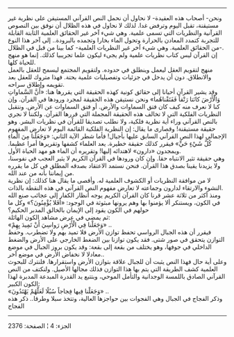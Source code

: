 ------------------------------------------------------------------------

ونحن- أصحاب هذه العقيدة- لا نحاول أن نحمل النص القرآني المستيقن على
نظرية غير مستيقنة، تقبل اليوم وترفض غدا. لذلك لا نحاول في هذه الظلال أن
نوفق بين النصوص القرآنية والنظريات التي تسمى علمية. وهي شيء آخر غير
الحقائق العلمية الثابتة القابلة للتجربة كتمدد المعادن بالحرارة وتحول
الماء بخارا وتجمده بالبرودة.. إلى آخر هذا النوع من الحقائق العلمية. وهي
شيء آخر غير النظريات العلمية- كما بينا من قبل في الظلال-.  
إن القرآن ليس كتاب نظريات علمية ولم يجىء ليكون علما تجريبيا كذلك. إنما
هو منهج للحياة كلها.  
منهج لتقويم العقل ليعمل وينطلق في حدوده. ولتقويم المجتمع ليسمح للعقل
بالعمل والانطلاق. دون أن يدخل في جزئيات وتفصيليات علمية بحتة. فهذا متروك
للعقل بعد تقويمه وإطلاق سراحه.  
وقد يشير القرآن أحيانا إلى حقائق كونية كهذه الحقيقة التي يقررها هنا: «أَنَّ
السَّماواتِ وَالْأَرْضَ كانَتا رَتْقاً فَفَتَقْناهُما» ونحن نستيقن هذه الحقيقة لمجرد
ورودها في القرآن. وإن كنا لا نعرف منه كيف كان فتق السماوات والأرض. أو
فتق السماوات عن الأرض. ونتقبل النظريات الفلكية التي لا تخالف هذه الحقيقة
المجملة التي قررها القرآن. ولكننا لا نجري بالنص القرآني وراء أية نظرية
فلكية، ولا نطلب تصديقا للقرآن في نظريات البشر. وهو حقيقة مستيقنة! وقصارى
ما يقال: إن النظرية الفلكية القائمة اليوم لا تعارض المفهوم الإجمالي لهذا
النص القرآني السابق عليها بأجيال! فأما شطر الآية الثاني: «وَجَعَلْنا مِنَ
الْماءِ كُلَّ شَيْءٍ حَيٍّ» فيقرر كذلك حقيقة خطيرة. يعد العلماء كشفها وتقريرها أمرا
عظيما. ويمجدون «دارون» لاهتدائه إليها! وتقريره أن الماء هو مهد الحياة
الأول.  
وهي حقيقة تثير الانتباه حقا. وإن كان ورودها في القرآن الكريم لا يثير
العجب في نفوسنا، ولا يزيدنا يقينا بصدق هذا القرآن. فنحن نستمد الاعتقاد
بصدقه المطلق في كل ما يقرره من إيماننا بأنه من عند الله.  
لا من موافقة النظريات أو الكشوف العلمية له. وأقصى ما يقال هنا كذلك: إن
نظرية النشوء والارتقاء لدارون وجماعته لا تعارض مفهوم النص القرآني في هذه
النقطة بالذات.  
ومنذ أكثر من ثلاثة عشر قرنا كان القرآن الكريم يوجه أنظار الكفار إلى
عجائب صنع الله في الكون، ويستنكر ألا يؤمنوا بها وهم يرونها مبثوثة في
الوجود: «أَفَلا يُؤْمِنُونَ؟» وكل ما حولهم في الكون يقود إلى الإيمان بالخالق
المدبر الحكيم؟  
ثم يمضي في عرض مشاهد الكون الهائلة:  
«وَجَعَلْنا فِي الْأَرْضِ رَواسِيَ أَنْ تَمِيدَ بِهِمْ» ..  
فيقرر أن هذه الجبال الرواسي تحفظ توازن الأرض فلا تميد بهم ولا تضطرب.
وحفظ التوازن يتحقق في صور شتى. فقد يكون توازنا بين الضغط الخارجي على
الأرض والضغط الداخلي في جوفها، وهو يختلف من بقعة إلى بقعة: وقد يكون بروز
الجبال في موضع معادلا لا نخفاض الأرض في موضع آخر..  
وعلى أية حال فهذا النص يثبت أن للجبال علاقة بتوازن الأرض واستقرارها.
فلنترك للبحوث العلمية كشف الطريقة التي يتم بها هذا التوازن فذلك مجالها
الأصيل. ولنكتف من النص القرآني الصادق باللمسة الوجدانية والتأمل الموحي،
وبتتبع يد القدرة المبدعة المدبرة لهذا الكون الكبير:  
«وَجَعَلْنا فِيها فِجاجاً سُبُلًا لَعَلَّهُمْ يَهْتَدُونَ» ..  
وذكر الفجاج في الجبال وهي الفجوات بين حواجزها العالية، وتتخذ سبلا
وطرقا.. ذكر هذه الفجاج

------------------------------------------------------------------------

الجزء: 4 ¦ الصفحة: 2376
